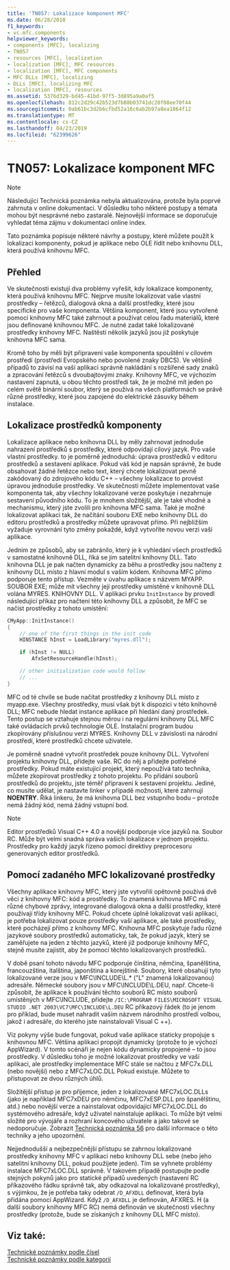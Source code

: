 ```yaml
---
title: 'TN057: Lokalizace komponent MFC'
ms.date: 06/28/2018
f1_keywords:
- vc.mfc.components
helpviewer_keywords:
- components [MFC], localizing
- TN057
- resources [MFC], localization
- localization [MFC], MFC resources
- localization [MFC], MFC components
- MFC DLLs [MFC], localizing
- DLLs [MFC], localizing MFC
- localization [MFC], resources
ms.assetid: 5376d329-bd45-41bd-97f5-3d895a9a0af5
ms.openlocfilehash: 812c2d29c42b523d7b88b03741dc20f08ee70f44
ms.sourcegitcommit: 0ab61bc3d2b6cfbd52a16c6ab2b97a8ea1864f12
ms.translationtype: MT
ms.contentlocale: cs-CZ
ms.lasthandoff: 04/23/2019
ms.locfileid: "62399626"
---
```

# <a name="tn057-localization-of-mfc-components"></a>TN057: Lokalizace komponent MFC

> [!NOTE]
> Následující Technická poznámka nebyla aktualizována, protože byla poprvé zahrnuta v online dokumentaci. V důsledku toho některé postupy a témata mohou být nesprávné nebo zastaralé. Nejnovější informace se doporučuje vyhledat téma zájmu v dokumentaci online index.

Tato poznámka popisuje některé návrhy a postupy, které můžete použít k lokalizaci komponenty, pokud je aplikace nebo OLE řídit nebo knihovnu DLL, která používá knihovnu MFC.

## <a name="overview"></a>Přehled

Ve skutečnosti existují dva problémy vyřešit, kdy lokalizace komponenty, která používá knihovnu MFC. Nejprve musíte lokalizovat vaše vlastní prostředky – řetězců, dialogová okna a další prostředky, které jsou specifické pro vaše komponenta. Většina komponent, které jsou vytvořené pomocí knihovny MFC také zahrnout a používat celou řadu materiálů, které jsou definované knihovnou MFC. Je nutné zadat také lokalizované prostředky knihovny MFC. Naštěstí několik jazyků jsou již poskytuje knihovna MFC sama.

Kromě toho by měli být připraveni vaše komponenta spouštění v cílovém prostředí (prostředí Evropského nebo povolené znaky DBCS). Ve většině případů to závisí na vaší aplikaci správně nakládání s rozšířené sady znaků a zpracování řetězců s dvoubajtovými znaky. Knihovny MFC, ve výchozím nastavení zapnutá, u obou těchto prostředí tak, že je možné mít jeden po celém světě binární soubor, který se používá na všech platformách se právě různé prostředky, které jsou zapojené do elektrické zásuvky během instalace.

## <a name="localizing-your-components-resources"></a>Lokalizace prostředků komponenty

Lokalizace aplikace nebo knihovna DLL by měly zahrnovat jednoduše nahrazení prostředků s prostředky, které odpovídají cílový jazyk. Pro vaše vlastní prostředky. to je poměrně jednoduchá: úprava prostředků v editoru prostředků a sestavení aplikace. Pokud váš kód je napsán správně, že bude obsahovat žádné řetězce nebo text, který chcete lokalizovat pevně zakódovaný do zdrojového kódu C++ – všechny lokalizace to provést úpravou jednoduše prostředky. Ve skutečnosti můžete implementovat vaše komponenta tak, aby všechny lokalizované verze poskytuje i nezahrnuje sestavení původního kódu. To je mnohem složitější, ale je také vhodné a mechanismu, který jste zvolili pro knihovna MFC sama. Také je možné lokalizovat aplikaci tak, že načítání souboru EXE nebo knihovny DLL do editoru prostředků a prostředky můžete upravovat přímo. Při nejbližším vyžaduje vyrovnání tyto změny pokaždé, když vytvoříte novou verzi vaší aplikace.

Jedním ze způsobů, aby se zabránilo, který je k vyhledání všech prostředků v samostatné knihovně DLL, říká se jim satelitní knihovny DLL. Tato knihovna DLL je pak načten dynamicky za běhu a prostředky jsou načteny z knihovny DLL místo z hlavní modul s vaším kódem. Knihovna MFC přímo podporuje tento přístup. Vezměte v úvahu aplikace s názvem MYAPP. SOUBOR EXE; může mít všechny její prostředky umístěné v knihovně DLL volána MYRES. KNIHOVNY DLL. V aplikaci prvku `InitInstance` by provedl následující příkaz pro načtení této knihovny DLL a způsobit, že MFC se načíst prostředky z tohoto umístění:

```cpp
CMyApp::InitInstance()
{
    // one of the first things in the init code
    HINSTANCE hInst = LoadLibrary("myres.dll");

    if (hInst != NULL)
        AfxSetResourceHandle(hInst);

    // other initialization code would follow
    // ...
}
```

MFC od té chvíle se bude načítat prostředky z knihovny DLL místo z myapp.exe. Všechny prostředky, musí však být k dispozici v této knihovně DLL; MFC nebude hledat instance aplikace při hledání daný prostředek. Tento postup se vztahuje stejnou měrou i na regulární knihovny DLL MFC také ovládacích prvků technologie OLE. Instalační program budou zkopírovány příslušnou verzi MYRES. Knihovny DLL v závislosti na národní prostředí, které prostředků chcete uživatele.

Je poměrně snadné vytvořit prostředek pouze knihovny DLL. Vytvoření projektu knihovny DLL, přidejte vaše. RC do něj a přidejte potřebné prostředky. Pokud máte existující projekt, který nepoužívá tato technika, můžete zkopírovat prostředky z tohoto projektu. Po přidání souborů prostředků do projektu, jste téměř připraveni k sestavení projektu. Jediné, co musíte udělat, je nastavte linker v případě možnosti, které zahrnují **NOENTRY**. Říká linkeru, že má knihovna DLL bez vstupního bodu – protože nemá žádný kód, nemá žádný vstupní bod.

> [!NOTE]
> Editor prostředků Visual C++ 4.0 a novější podporuje více jazyků na. Soubor RC. Může být velmi snadná správa vašich lokalizace v jednom projektu. Prostředky pro každý jazyk řízeno pomocí direktivy preprocesoru generovaných editor prostředků.

## <a name="using-the-provided-mfc-localized-resources"></a>Pomocí zadaného MFC lokalizované prostředky

Všechny aplikace knihovny MFC, který jste vytvořili opětovně používá dvě věci z knihovny MFC: kód a prostředky. To znamená knihovna MFC má různé chybové zprávy, integrované dialogová okna a další prostředky, které používají třídy knihovny MFC. Pokud chcete úplně lokalizovat vaši aplikaci, je potřeba lokalizovat pouze prostředky vaší aplikace, ale také prostředky, které pocházejí přímo z knihovny MFC. Knihovna MFC poskytuje řadu různé jazykové soubory prostředků automaticky, tak, že pokud jazyk, který se zaměřujete na jeden z těchto jazyků, které již podporuje knihovny MFC, stejně musíte zajistit, aby že pomocí těchto lokalizovaných prostředků.

V době psaní tohoto návodu MFC podporuje čínština, němčina, španělština, francouzština, italština, japonština a korejštině. Soubory, které obsahují tyto lokalizované verze jsou v MFC\INCLUDE\L.* ("L" znamená lokalizovanou) adresáře. Německé soubory jsou v MFC\INCLUDE\L.DEU, např. Chcete-li způsobit, že aplikace k používání těchto souborů RC místo souborů umístěných v MFC\INCLUDE, přidejte `/IC:\PROGRAM FILES\MICROSOFT VISUAL STUDIO .NET 2003\VC7\MFC\INCLUDE\L.DEU` RC příkazový řádek (to je jenom pro příklad, bude muset nahradit vaším názvem národního prostředí volbou, jakož i adresáře, do kterého jste nainstalovali Visual C ++).

Viz pokyny výše bude fungovat, pokud vaše aplikace staticky propojuje s knihovnou MFC. Většina aplikací propojit dynamicky (protože to je výchozí AppWizard). V tomto scénáři je nejen kódu dynamicky propojené – to jsou prostředky. V důsledku toho je možné lokalizovat prostředky ve vaší aplikaci, ale prostředky implementace MFC stále se načtou z MFC7x.DLL (nebo novější) nebo z MFC7xLOC.DLL Pokud existuje. Můžete to přistupovat ze dvou různých úhlů.

Složitější přístup je pro příjemce, jeden z lokalizované MFC7xLOC.DLLs (jako je například MFC7xDEU pro němčinu, MFC7xESP.DLL pro španělštinu, atd.) nebo novější verze a nainstalovat odpovídající MFC7xLOC.DLL do systémového adresáře, když uživatel nainstaluje aplikaci. To může být velmi složité pro vývojáře a rozhraní koncového uživatele a jako takové se nedoporučuje. Zobrazit [Technická poznámka 56](../mfc/tn056-installation-of-localized-mfc-components.md) pro další informace o této techniky a jeho upozornění.

Nejjednodušší a nejbezpečnější přístupu se zahrnou lokalizované prostředky knihovny MFC v aplikaci nebo knihovny DLL sebe (nebo jeho satelitní knihovny DLL, pokud použijete jeden). Tím se vyhnete problémy instalace MFC7xLOC.DLL správně. V takovém případě postupujte podle stejných pokynů jako pro statické případů uvedených (nastavení RC příkazového řádku správně tak, aby odkazoval na lokalizované prostředky), s výjimkou, že je potřeba taky odebrat `/D_AFXDLL` definovat, která byla přidána pomocí AppWizard. Když `/D_AFXDLL` je definován, AFXRES. H (a další soubory knihovny MFC RC) nemá definován ve skutečnosti všechny prostředky (protože, bude se získaných z knihovny DLL MFC místo).

## <a name="see-also"></a>Viz také:

[Technické poznámky podle čísel](../mfc/technical-notes-by-number.md)<br/>
[Technické poznámky podle kategorií](../mfc/technical-notes-by-category.md)
